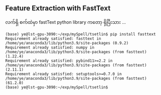 ## Feature Extraction with FastText

လက်ရှိ စက်ထဲမှာ fastText python library ကတော့ ရှိပြီးသား ...  

```
(base) ye@lst-gpu-3090:~/exp/mySpell/tsetlin$ pip install fasttext
Requirement already satisfied: fasttext in /home/ye/anaconda3/lib/python3.9/site-packages (0.9.2)
Requirement already satisfied: numpy in /home/ye/anaconda3/lib/python3.9/site-packages (from fasttext) (1.22.4)
Requirement already satisfied: pybind11>=2.2 in /home/ye/anaconda3/lib/python3.9/site-packages (from fasttext) (2.11.1)
Requirement already satisfied: setuptools>=0.7.0 in /home/ye/anaconda3/lib/python3.9/site-packages (from fasttext) (61.2.0)
(base) ye@lst-gpu-3090:~/exp/mySpell/tsetlin$
```

```

```

```

```

```

```

```

```

```

```

```

```

```

```

